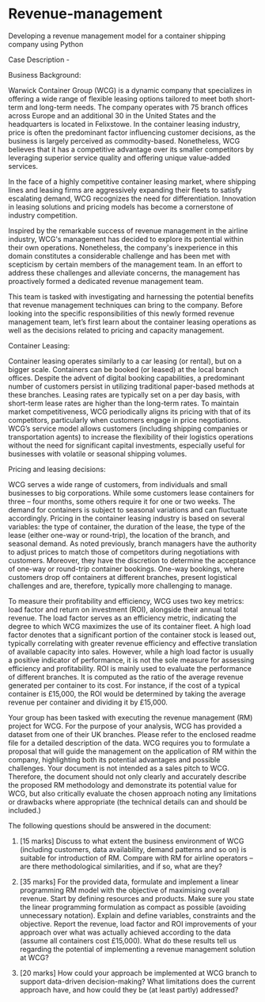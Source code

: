# Revenue-management
Developing a revenue management model for a container shipping company using Python

Case Description - 

Business Background:   

Warwick Container Group (WCG) is a dynamic company that specializes in offering a wide range of flexible leasing options tailored to meet both short-term and long-term needs. The company operates with 75 branch offices across Europe and an additional 30 in the United States and the headquarters is located in Felixstowe. In the container leasing industry, price is often the predominant factor influencing customer decisions, as the business is largely perceived as commodity-based. Nonetheless, WCG believes that it has a competitive advantage over its smaller competitors by leveraging superior service quality and offering unique value-added services.  

In the face of a highly competitive container leasing market, where shipping lines and leasing firms are aggressively expanding their fleets to satisfy escalating demand, WCG recognizes the need for differentiation. Innovation in leasing solutions and pricing models has become a cornerstone of industry competition.  

Inspired by the remarkable success of revenue management in the airline industry, WCG's management has decided to explore its potential within their own operations. Nonetheless, the company's inexperience in this domain constitutes a considerable challenge and has been met with scepticism by certain members of the management team. In an effort to address these challenges and alleviate concerns, the management has proactively formed a dedicated revenue management team. 

This team is tasked with investigating and harnessing the potential benefits that revenue management techniques can bring to the company.  Before looking into the specific responsibilities of this newly formed revenue management team, let’s first learn about the container leasing operations as well as the decisions related to pricing and capacity management. 

Container Leasing:  

Container leasing operates similarly to a car leasing (or rental), but on a bigger scale. Containers can be booked (or leased) at the local branch offices. Despite the advent of digital booking capabilities, a 
predominant number of customers persist in utilizing traditional paper-based methods at these branches. Leasing rates are typically set on a per day basis, with short-term lease rates are higher than the long-term rates. To maintain market competitiveness, WCG periodically aligns its pricing with that of its competitors, particularly when customers engage in price negotiations. WCG’s service model allows customers (including shipping companies or transportation agents) to increase the flexibility of their logistics operations without the need for significant capital investments, especially useful for businesses with volatile or seasonal shipping volumes.  

Pricing and leasing decisions:  

WCG serves a wide range of customers, from individuals and small businesses to big corporations. While some customers lease containers for three – four months, some others require it for one or two weeks. The demand for containers is subject to seasonal variations and can fluctuate accordingly. Pricing in the container leasing industry is based on several variables: the type of container, the duration of the lease, the type of the lease (either one-way or round-trip), the location of the branch, and seasonal demand. As noted previously, branch managers have the authority to adjust prices to match those of competitors during negotiations with customers. Moreover, they have the discretion to determine the acceptance of one-way or round-trip container bookings. One-way bookings, where customers drop off containers at different branches, present logistical challenges and are, therefore, typically more challenging to manage.  

To measure their profitability and efficiency, WCG uses two key metrics: load factor and return on investment (ROI), alongside their annual total revenue. The load factor serves as an efficiency metric, indicating the degree to which WCG maximizes the use of its container fleet. A high load factor denotes that a significant portion of the container stock is leased out, typically correlating with greater revenue efficiency and effective translation of available capacity into sales. However, while a high load factor is usually a positive indicator of performance, it is not the sole measure for assessing efficiency and 
profitability. ROI is mainly used to evaluate the performance of different branches. It is computed as the ratio of the average revenue generated per container to its cost. For instance, if the cost of a 
typical container is £15,000, the ROI would be determined by taking the average revenue per container and dividing it by £15,000.  

Your group has been tasked with executing the revenue management (RM) project for WCG. For the purpose of your analysis, WCG has provided a dataset from one of their UK branches. Please refer to the enclosed readme file for a detailed description of the data.  WCG requires you to formulate a proposal that will guide the management on the application of RM within the company, highlighting both its potential advantages and possible challenges. Your document is not intended as a sales pitch to WCG. Therefore, the document should not only clearly and accurately describe the proposed RM methodology and demonstrate its potential value for WCG, but also critically evaluate the chosen approach noting any limitations or drawbacks where appropriate (the technical details can and should be included.)

The following questions should be answered in the document:  

1. [15 marks] Discuss to what extent the business environment of WCG (including customers, data availability, demand patterns and so on) is suitable for introduction of RM. Compare with RM for airline operators – are there methodological similarities, and if so, what are they?

2. [35 marks] For the provided data, formulate and implement a linear programming RM model with the objective of maximising overall revenue. Start by defining resources and products. Make sure you state the linear programming formulation as compact as possible (avoiding unnecessary notation). Explain and define variables, constraints and the objective. Report the revenue, load factor and ROI improvements of your approach over what was actually achieved according to the data (assume all containers cost £15,000). What do these results tell us regarding the potential of implementing a revenue management solution at WCG?

4. [20 marks] How could your approach be implemented at WCG branch to support data-driven decision-making? What limitations does the current approach have, and how could they be (at least partly) addressed?  
